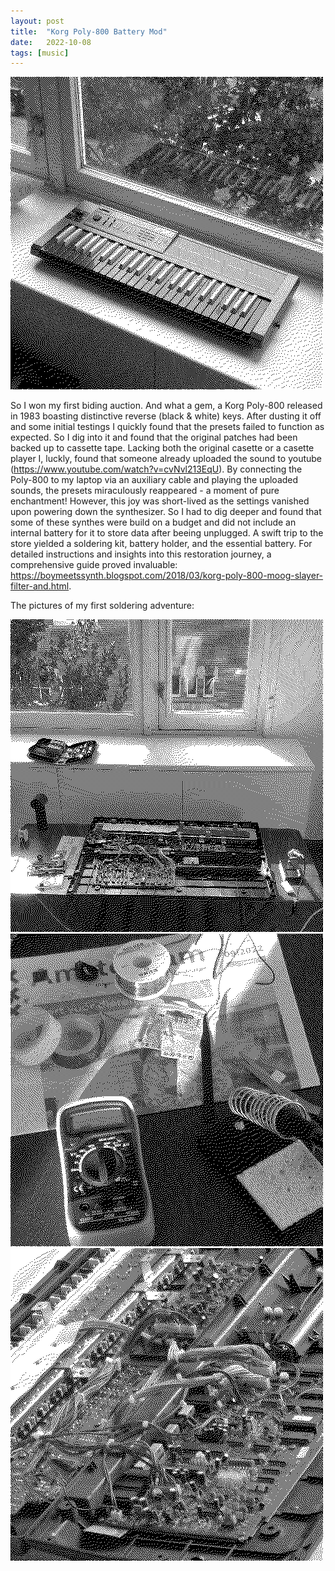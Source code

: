 ```yaml
---
layout: post
title:  "Korg Poly-800 Battery Mod"
date:   2022-10-08
tags: [music]
---
```

![Korg Poly-800](/images/korg.png)

So I won my first biding auction. And what a gem, a Korg Poly-800 released in 1983 boasting distinctive reverse (black & white) keys. After dusting it off and some initial testings I quickly found that the presets failed to function as expected. So I dig into it and found that the original patches had been backed up to cassette tape. Lacking both the original casette or a casette player I, luckly, found that  someone already uploaded the sound to youtube (https://www.youtube.com/watch?v=cvNvl213EqU). By connecting the Poly-800 to my laptop via an auxiliary cable and playing the uploaded sounds, the presets miraculously reappeared - a moment of pure enchantment! However, this joy was short-lived as the settings vanished upon powering down the synthesizer. So I had to dig deeper and found that some of these synthes were build on a budget and did not include an internal battery for it to store data after beeing unplugged. A swift trip to the store yielded a soldering kit, battery holder, and the essential battery. For detailed instructions and insights into this restoration journey, a comprehensive guide proved invaluable: https://boymeetssynth.blogspot.com/2018/03/korg-poly-800-moog-slayer-filter-and.html.

The pictures of my first soldering adventure:

![Soldering1](/images/soldering1.png)
![Soldering2](/images/soldering2.png)
![Soldering3](/images/soldering3.png)
